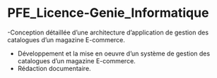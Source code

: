 # PFE_Licence-Genie_Informatique
-Conception détaillée d’une architecture d’application de gestion des
catalogues d’un magazine E-commerce.
- Développement et la mise en oeuvre d’un système de gestion des
catalogues d’un magazine E-commerce.
- Rédaction documentaire.
